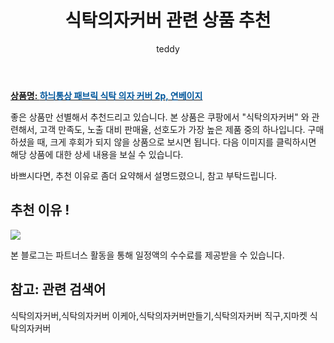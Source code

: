 ﻿---
layout: post
title:  "식탁의자커버 관련 상품 추천"
author: teddy
categories: [ 가구/인테리어 ]
tags: [식탁의자커버,식탁의자커버 이케아,식탁의자커버만들기,식탁의자커버 직구,지마켓 식탁의자커버]
image: https://static.coupangcdn.com/image/retail/images/163460218722334-8887133d-ea8c-4cd4-be61-efe8f301e40a.jpg 
description: "쿠팡에서 식탁의자커버 관련 상품으로 가장 고객 선호도가 높은 제품 중 하나입니다."
---

<a href="https://link.coupang.com/re/AFFSDP?lptag=AF3256674&pageKey=1594175715&itemId=2723561036&vendorItemId=70713761053&traceid=V0-153-0b2097a4872c2cd4"><b>상품명: <font color='#01579B'>하늬통상 패브릭 식탁 의자 커버 2p, 연베이지</font></b></a>

좋은 상품만 선별해서 추천드리고 있습니다.
본 상품은 쿠팡에서 "식탁의자커버" 와 관련해서, 고객 만족도, 노출 대비 판매율, 선호도가 가장 높은 제품 중의 하나입니다.
구매하셨을 때, 크게 후회가 되지 않을 상품으로 보시면 됩니다. 
다음 이미지를 클릭하시면 해당 상품에 대한 상세 내용을 보실 수 있습니다.

바쁘시다면, 추천 이유로 좀더 요약해서 설명드렸으니, 참고 부탁드립니다.

## 추천 이유 !

<a href="https://link.coupang.com/re/AFFSDP?lptag=AF3256674&pageKey=1594175715&itemId=2723561036&vendorItemId=70713761053&traceid=V0-153-0b2097a4872c2cd4"><img src="https://thumbnail9.coupangcdn.com/thumbnails/remote/q89/image/retail/images/2020/05/18/18/9/2c9cbdaa-a3c4-4a10-a567-13316bfc8d75.jpg"></a> 

본 블로그는 파트너스 활동을 통해 일정액의 수수료를 제공받을 수 있습니다.

## 참고: 관련 검색어    
식탁의자커버,식탁의자커버 이케아,식탁의자커버만들기,식탁의자커버 직구,지마켓 식탁의자커버